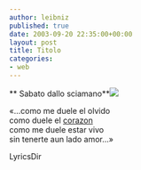 ```yaml
---
author: leibniz
published: true
date: 2003-09-20 22:35:00+00:00
layout: post
title: Titolo
categories:
- web
---
```


   **   Sabato dallo sciamano**![](http://media.supereva.it/djpunabi/Lei/postabbandonato.jpg)

 

«...como me duele el olvido   
como duele el  [ corazon](http://www.lyricsdir.com/s/santana/corazon-espinado.php)   
como me duele estar vivo   
sin tenerte aun lado amor...»

 

  LyricsDir
